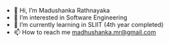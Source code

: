   - 👋 Hi, I’m Madushanka Rathnayaka
- 👀 I’m interested in Software Engineering
- 🌱 I’m currently learning in SLIIT (4th year completed)
- 📫 How to reach me madhushanka.mr@gmail.com

<!---
RMRAmadushanka/RMRAmadushanka is a ✨ special ✨ repository because its `README.md` (this file) appears on your GitHub profile.
You can click the Preview link to take a look at your changes.
--->
